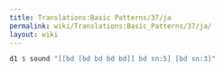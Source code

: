 ```yaml
---
title: Translations:Basic Patterns/37/ja
permalink: wiki/Translations:Basic_Patterns/37/ja/
layout: wiki
---
```


``` Haskell
d1 $ sound "[[bd [bd bd bd bd]] bd sn:5] [bd sn:3]"
```
